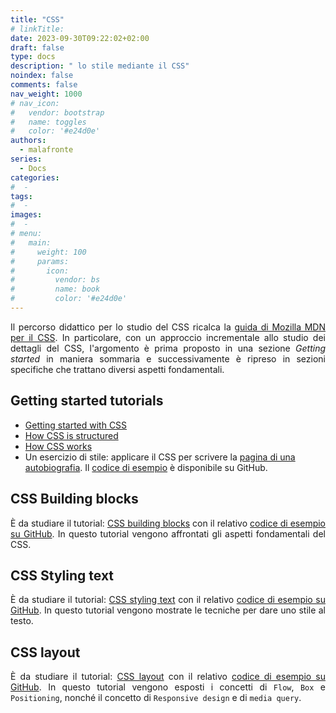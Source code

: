 ```yaml
---
title: "CSS"
# linkTitle:
date: 2023-09-30T09:22:02+02:00
draft: false
type: docs
description: " lo stile mediante il CSS"
noindex: false
comments: false
nav_weight: 1000
# nav_icon:
#   vendor: bootstrap
#   name: toggles
#   color: '#e24d0e'
authors:
  - malafronte
series:
  - Docs
categories:
#  - 
tags:
#  - 
images:
#  - 
# menu:
#   main:
#     weight: 100
#     params:
#       icon:
#         vendor: bs
#         name: book
#         color: '#e24d0e'
---
```

<style>p {text-align: justify}</style>
Il percorso didattico per lo studio del CSS ricalca la [guida di Mozilla MDN per il CSS](https://developer.mozilla.org/en-US/docs/Learn/CSS). In particolare, con un approccio incrementale allo studio dei dettagli del CSS, l'argomento è prima proposto in una sezione *Getting started* in maniera sommaria e successivamente è ripreso in sezioni specifiche che trattano diversi aspetti fondamentali.

## Getting started tutorials

* [Getting started with CSS](https://developer.mozilla.org/en-US/docs/Learn/CSS/First_steps/Getting_started)
* [How CSS is structured](https://developer.mozilla.org/en-US/docs/Learn/CSS/First_steps/How_CSS_is_structured)
* [How CSS works](https://developer.mozilla.org/en-US/docs/Learn/CSS/First_steps/How_CSS_works)
* Un esercizio di stile: applicare il CSS per scrivere la [pagina di una autobiografia](https://developer.mozilla.org/en-US/docs/Learn/CSS/First_steps/Styling_a_biography_page). Il [codice di esempio](https://github.com/mdn/css-examples/tree/main/learn/getting-started) è disponibile su GitHub.

## CSS Building blocks

È da studiare il tutorial: [CSS building blocks](https://developer.mozilla.org/en-US/docs/Learn/CSS/Building_blocks) con il relativo [codice di esempio su GitHub](https://github.com/mdn/learning-area/tree/main/css/introduction-to-css). In questo tutorial vengono affrontati gli aspetti fondamentali del CSS.

## CSS Styling text

È da studiare il tutorial: [CSS styling text](https://developer.mozilla.org/en-US/docs/Learn/CSS/Styling_text) con il relativo [codice di esempio su GitHub](https://github.com/mdn/learning-area/tree/main/css/styling-text). In questo tutorial vengono mostrate le tecniche per dare uno stile al testo.

## CSS layout

È da studiare il tutorial: [CSS layout](https://developer.mozilla.org/en-US/docs/Learn/CSS/CSS_layout) con il relativo [codice di esempio su GitHub](https://github.com/mdn/learning-area/tree/main/css/styling-boxes). In questo tutorial vengono esposti i concetti di `Flow`, `Box` e `Positioning`, nonché il concetto di `Responsive design` e di `media query`.
